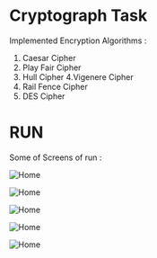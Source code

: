 # **Cryptograph Task**
Implemented Encryption Algorithms :

1. Caesar Cipher
2. Play Fair Cipher
3. Hull Cipher
4.Vigenere Cipher
5. Rail Fence Cipher
6. DES Cipher


# RUN
Some of Screens of run :

![Home](/Images/2.jpg)

![Home](/Images/1.jpg)

![Home](/Images/3.jpg)

![Home](/Images/4.jpg)

![Home](/Images/5.jpg)
